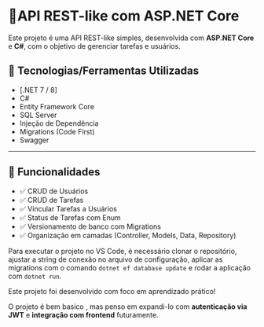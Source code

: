 # 📌API REST-like com ASP.NET Core

Este projeto é uma API REST-like simples, desenvolvida com **ASP.NET Core** e **C#**, com o objetivo de gerenciar tarefas e usuários.

## 🔧 Tecnologias/Ferramentas Utilizadas

- [.NET 7 / 8]
- C#
- Entity Framework Core
- SQL Server
- Injeção de Dependência
- Migrations (Code First)
- Swagger

---

## 🚀 Funcionalidades

- ✅ CRUD de Usuários
- ✅ CRUD de Tarefas
- ✅ Vincular Tarefas a Usuários
- ✅ Status de Tarefas com Enum
- ✅ Versionamento de banco com Migrations
- ✅ Organização em camadas (Controller, Models, Data, Repository)


Para executar o projeto no VS Code, é necessário clonar o repositório, ajustar a string de conexão no arquivo de configuração, aplicar as migrations com o comando `dotnet ef database update` e rodar a aplicação com `dotnet run`.

Este projeto foi desenvolvido com foco em aprendizado prático!

O projeto é bem basico , mas penso em expandi-lo com **autenticação via JWT** e **integração com frontend** futuramente.


